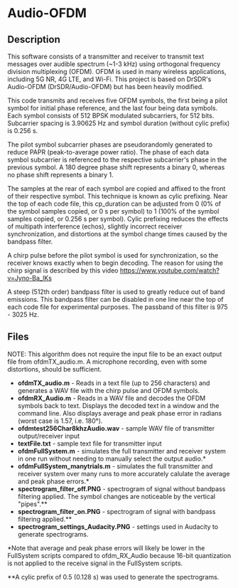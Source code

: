 # Audio-OFDM


## Description

This software consists of a transmitter and receiver to transmit text messages over audible spectrum (~1-3 kHz) using orthogonal frequency division multiplexing (OFDM).
OFDM is used in many wireless applications, including 5G NR, 4G LTE, and Wi-Fi.
This project is based on DrSDR's Audio-OFDM (DrSDR/Audio-OFDM) but has been heavily modified.

This code transmits and receives five OFDM symbols, the first being a pilot symbol for initial phase reference, and the last four being data symbols.
Each symbol consists of 512 BPSK modulated subcarriers, for 512 bits.
Subcarrier spacing is 3.90625 Hz and symbol duration (without cylic prefix) is 0.256 s.

The pilot symbol subcarrier phases are pseudorandomly generated to reduce PAPR (peak-to-average power ratio).
The phase of each data symbol subcarrier is referenced to the respective subcarrier's phase in the previous symbol.
A 180 degree phase shift represents a binary 0, whereas no phase shift represents a binary 1.

The samples at the rear of each symbol are copied and affixed to the front of their respective symbol.  This technique is known as cylic prefixing.
Near the top of each code file, this cp_duration can be adjusted from 0 (0% of the symbol samples copied, or 0 s per symbol) to 1 (100% of the symbol samples copied, or 0.256 s per symbol).
Cylic prefixing reduces the effects of multipath interference (echos), slightly incorrect receiver synchronization, and distortions at the symbol change times caused by the bandpass filter.

A chirp pulse before the pilot symbol is used for synchronization, so the receiver knows exactly when to begin decoding.
The reason for using the chirp signal is described by this video https://www.youtube.com/watch?v=Jyno-Ba_lKs

A steep (512th order) bandpass filter is used to greatly reduce out of band emissions.
This bandpass filter can be disabled in one line near the top of each code file for experimental purposes.
The passband of this filter is 975 - 3025 Hz.


## Files

NOTE: This algorithm does not require the input file to be an exact output file from ofdmTX_audio.m.  A microphone recording, even with some distortions, should be sufficient.

* **ofdmTX_audio.m** - Reads in a text file (up to 256 characters) and generates a WAV file with the chirp pulse and OFDM symbols.
* **ofdmRX_Audio.m** - Reads in a WAV file and decodes the OFDM symbols back to text.  Displays the decoded text in a window and the command line.  Also displays average and peak phase error in radians (worst case is 1.57, i.e. 180°).
* **ofdmtest256Char8khzAudio.wav** - sample WAV file of transmitter output/receiver input
* **textFile.txt** - sample text file for transmitter input
* **ofdmFullSystem.m** - simulates the full transmitter and receiver system in one run without needing to manually select the output audio.*
* **ofdmFullSystem_manytrials.m** - simulates the full transmitter and receiver system over many runs to more accurately calulate the average and peak phase errors.*
* **spectrogram_filter_off.PNG** - spectrogram of signal without bandpass filtering applied.  The symbol changes are noticeable by the vertical "pipes".**
* **spectrogram_filter_on.PNG** - spectrogram of signal with bandpass filtering applied.**
* **spectrogram_settings_Audacity.PNG** - settings used in Audacity to generate spectrograms.

*Note that average and peak phase errors will likely be lower in the FullSystem scripts compared to ofdm_RX_Audio because 16-bit quantization is not applied to the receive signal in the FullSystem scripts.

**A cylic prefix of 0.5 (0.128 s) was used to generate the spectrograms.
